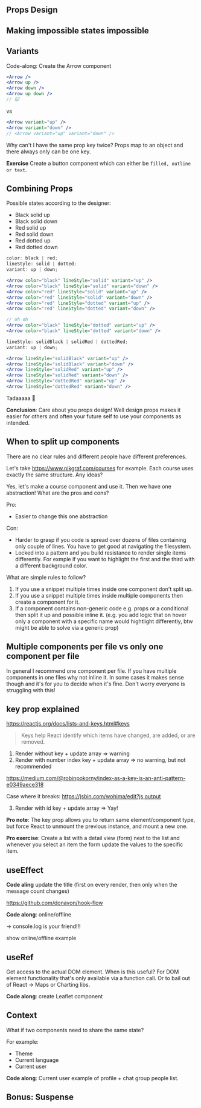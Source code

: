 ## Props Design

## Making impossible states impossible

## Variants

Code-along: Create the Arrow component

```jsx
<Arrow />
<Arrow up />
<Arrow down />
<Arrow up down />
// 🙀
```

vs

```jsx
<Arrow variant="up" />
<Arrow variant="down" />
// <Arrow variant="up" variant="down" />
```

Why can't I have the same prop key twice? Props map to an object and there always only can be one key.

**Exercise** Create a button component which can either be `filled, outline or text`.

## Combining Props

Possible states according to the designer:

- Black solid up
- Black solid down
- Red solid up
- Red solid down
- Red dotted up
- Red dotted down

```js
color: black | red;
lineStyle: solid | dotted;
variant: up | down;
```

```jsx
<Arrow color="black" lineStyle="solid" variant="up" />
<Arrow color="black" lineStyle="solid" variant="down" />
<Arrow color="red" lineStyle="solid" variant="up" />
<Arrow color="red" lineStyle="solid" variant="down" />
<Arrow color="red" lineStyle="dotted" variant="up" />
<Arrow color="red" lineStyle="dotted" variant="down" />
```

```jsx
// oh oh
<Arrow color="black" lineStyle="dotted" variant="up" />
<Arrow color="black" lineStyle="dotted" variant="down" />
```

```js
lineStyle: solidBlack | solidRed | dottedRed;
variant: up | down;
```

```jsx
<Arrow lineStyle="solidBlack" variant="up" />
<Arrow lineStyle="solidBlack" variant="down" />
<Arrow lineStyle="solidRed" variant="up" />
<Arrow lineStyle="solidRed" variant="down" />
<Arrow lineStyle="dottedRed" variant="up" />
<Arrow lineStyle="dottedRed" variant="down" />
```

Tadaaaaa 🎊

**Conclusion**: Care about you props design! Well design props makes it easier for others and often your future self to use your components as intended.

## When to split up components

There are no clear rules and different people have different preferences.

Let's take https://www.nikgraf.com/courses for example.
Each course uses exactly the same structure. Any ideas?

Yes, let's make a course component and use it. Then we have one abstraction! What are the pros and cons?

Pro:

- Easier to change this one abstraction

Con:

- Harder to grasp if you code is spread over dozens of files containing only couple of lines. You have to get good at navigating the filesystem.
- Locked into a pattern and you build resistance to render single items differently. For exmple if you want to highlight the first and the third with a different background color.

What are simple rules to follow?

1. If you use a snippet multiple times inside one component don't split up.
2. If you use a snippet multiple times inside multiple components then create a component for it.
3. If a component contains non-generic code e.g. props or a conditional then split it up and possible inline it. (e.g. you add logic that on hover only a component with a specific name would hightlight differently, btw might be able to solve via a generic prop)

## Multiple components per file vs only one component per file

In general I recommend one component per file. If you have multiple components in one files why not inline it.
In some cases it makes sense though and it's for you to decide when it's fine. Don't worry everyone is struggling with this!

## key prop explained

https://reactjs.org/docs/lists-and-keys.html#keys

> Keys help React identify which items have changed, are added, or are removed.

1. Render without key + update array => warning
2. Render with number index key + update array => no warning, but not recommended

https://medium.com/@robinpokorny/index-as-a-key-is-an-anti-pattern-e0349aece318

Case where it breaks: https://jsbin.com/wohima/edit?js,output

3. Render with id key + update array => Yay!

**Pro note**: The key prop allows you to return same element/component type, but force React to unmount the previous instance, and mount a new one.

**Pro exercise**: Create a list with a detail view (form) next to the list and whenever you select an item the form update the values to the specific item.

## useEffect

**Code aling** update the title (first on every render, then only when the message count changes)

https://github.com/donavon/hook-flow

**Code along**: online/offline

-> console.log is your friend!!!

show online/offline example

## useRef

Get access to the actual DOM element. When is this useful? For DOM element functionality that's only available via a function call.
Or to bail out of React -> Maps or Charting libs.

**Code along**: create Leaflet component

## Context

What if two components need to share the same state?

For example:

- Theme
- Current language
- Current user

**Code along**: Current user example of profile + chat group people list.

## Bonus: Suspense
